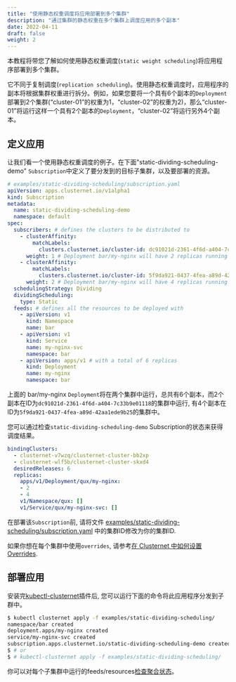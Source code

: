 ```yaml
---
title: "使用静态权重调度将应用部署到多个集群"
description: "通过集群的静态权重在多个集群上调度应用的多个副本"
date: 2022-04-11
draft: false
weight: 2
---
```


本教程将带您了解如何使用静态权重调度(`static weight scheduling`)将应用程序部署到多个集群。

它不同于复制调度(`replication scheduling`)。使用静态权重调度时，应用程序的副本将根据集群权重进行拆分。例如，如果您要将一个具有6个副本的`Deployment`部署到2个集群(“cluster-01”的权重为1，“cluster-02”的权重为2)，那么“cluster-01”将运行这样一个具有2个副本的`Deployment`，“cluster-02”将运行另外4个副本。

## 定义应用

让我们看一个使用静态权重调度的例子。在下面"static-dividing-scheduling-demo" `Subscription`中定义了要分发到的目标子集群，以及要部署的资源。

```yaml
# examples/static-dividing-scheduling/subscription.yaml
apiVersion: apps.clusternet.io/v1alpha1
kind: Subscription
metadata:
  name: static-dividing-scheduling-demo
  namespace: default
spec:
  subscribers: # defines the clusters to be distributed to
    - clusterAffinity:
        matchLabels:
          clusters.clusternet.io/cluster-id: dc91021d-2361-4f6d-a404-7c33b9e01118 # PLEASE UPDATE THIS CLUSTER-ID TO YOURS!!!
      weight: 1 # Deployment bar/my-nginx will have 2 replicas running in this cluster
    - clusterAffinity:
        matchLabels:
          clusters.clusternet.io/cluster-id: 5f9da921-0437-4fea-a89d-42aa1ede9b25 # PLEASE UPDATE THIS CLUSTER-ID TO YOURS!!!
      weight: 2 # Deployment bar/my-nginx will have 4 replicas running in this cluster
  schedulingStrategy: Dividing
  dividingScheduling:
    type: Static
  feeds: # defines all the resources to be deployed with
    - apiVersion: v1
      kind: Namespace
      name: bar
    - apiVersion: v1
      kind: Service
      name: my-nginx-svc
      namespace: bar
    - apiVersion: apps/v1 # with a total of 6 replicas
      kind: Deployment
      name: my-nginx
      namespace: bar
```

上面的 bar/my-nginx `Deployment`将在两个集群中运行，总共有6个副本，而2个副本在ID为`dc91021d-2361-4f6d-a404-7c33b9e01118`的集群中运行, 有4个副本在ID为`5f9da921-0437-4fea-a89d-42aa1ede9b25`的集群中。

您可以通过检查`static-dividing-scheduling-demo` Subscription的状态来获得调度结果。

```yaml
bindingClusters:
  - clusternet-v7wzq/clusternet-cluster-bb2xp
  - clusternet-wlf5b/clusternet-cluster-skxd4
  desiredReleases: 6
  replicas:
    apps/v1/Deployment/qux/my-nginx:
    - 2
    - 4
    v1/Namespace/qux: []
    v1/Service/qux/my-nginx-svc: []
```

在部署该`Subscription`前, 请将文件 [examples/static-dividing-scheduling/subscription.yaml](https://github.com/clusternet/clusternet/blob/main/examples/static-dividing-scheduling/subscription.yaml) 中的集群ID修改为你的集群ID.

如果你想在每个集群中使用`overrides`, 请参考[在 Clusternet 中如何设置 Overrides](/zh-cn/docs/tutorials/multi-cluster-apps/setting-overrides/).

## 部署应用

安装完[kubectl-clusternet](/zh-cn/docs/kubectl-clusternet/)插件后, 您可以运行下面的命令将此应用程序分发到子群中。

```bash
$ kubectl clusternet apply -f examples/static-dividing-scheduling/
namespace/bar created
deployment.apps/my-nginx created
service/my-nginx-svc created
subscription.apps.clusternet.io/static-dividing-scheduling-demo created
$ # or
$ # kubectl-clusternet apply -f examples/static-dividing-scheduling/
```

你可以对每个子集群中运行的feeds/resources[检查聚合状态](/zh-cn/docs/tutorials/multi-cluster-apps/aggregated-status/)。
